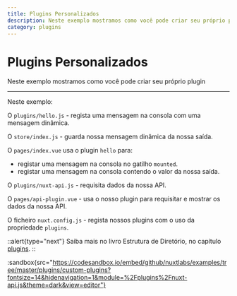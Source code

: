```yaml
---
title: Plugins Personalizados
description: Neste exemplo mostramos como você pode criar seu próprio plugin
category: plugins
---
```


# Plugins Personalizados

Neste exemplo mostramos como você pode criar seu próprio plugin

---

Neste exemplo:

O `plugins/hello.js` - regista uma mensagem na consola com uma mensagem dinâmica.

O `store/index.js` - guarda nossa mensagem dinâmica da nossa saída.

O `pages/index.vue` usa o plugin `hello` para:

- registar uma mensagem na consola no gatilho `mounted`.
- registar uma mensagem na consola contendo o valor da nossa saída.

O `plugins/nuxt-api.js` - requisita dados da nossa API.

O `pages/api-plugin.vue` - usa o nosso plugin para requisitar e mostrar os dados da nossa API.

O ficheiro `nuxt.config.js` - regista nossos plugins com o uso da propriedade `plugins`.

::alert{type="next"}
Saiba mais no livro Estrutura de Diretório, no capítulo [plugins](/docs/directory-structure/plugins#injetar-dentro-do-root--contexto).
::

:sandbox{src="https://codesandbox.io/embed/github/nuxtlabs/examples/tree/master/plugins/custom-plugins?fontsize=14&hidenavigation=1&module=%2Fplugins%2Fnuxt-api.js&theme=dark&view=editor"}
